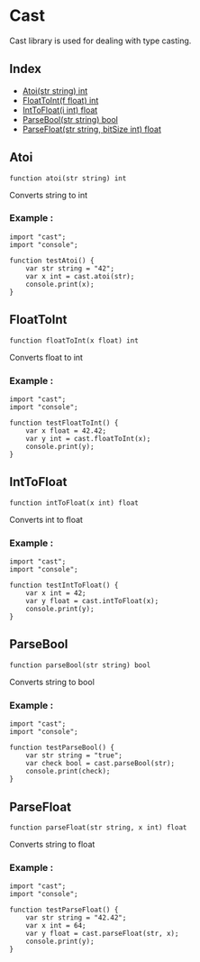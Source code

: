 # Cast

Cast library is used for dealing with type casting.

## Index

- [Atoi(str string) int](#atoi)
- [FloatToInt(f float) int](#floattoint)
- [IntToFloat(i int) float](#inttofloat)
- [ParseBool(str string) bool](#parsebool)
- [ParseFloat(str string, bitSize int) float](#parsefloat)

## Atoi
```
function atoi(str string) int
```
Converts string to int

### Example :
```ecla
import "cast";
import "console";

function testAtoi() {
    var str string = "42";
    var x int = cast.atoi(str);
    console.print(x);
}
```

## FloatToInt
```
function floatToInt(x float) int
```
Converts float to int

### Example :
```ecla
import "cast";
import "console";

function testFloatToInt() {
    var x float = 42.42;
    var y int = cast.floatToInt(x);
    console.print(y);
}
```

## IntToFloat
```
function intToFloat(x int) float
```
Converts int to float

### Example :
```ecla
import "cast";
import "console";

function testIntToFloat() {
    var x int = 42;
    var y float = cast.intToFloat(x);
    console.print(y);
}
```

## ParseBool
```
function parseBool(str string) bool
```
Converts string to bool

### Example :
```ecla
import "cast";
import "console";

function testParseBool() {
    var str string = "true";
    var check bool = cast.parseBool(str);
    console.print(check);
}
```

## ParseFloat
```
function parseFloat(str string, x int) float
```
Converts string to float

### Example :
```ecla
import "cast";
import "console";

function testParseFloat() {
    var str string = "42.42";
    var x int = 64;
    var y float = cast.parseFloat(str, x);
    console.print(y);
}
```